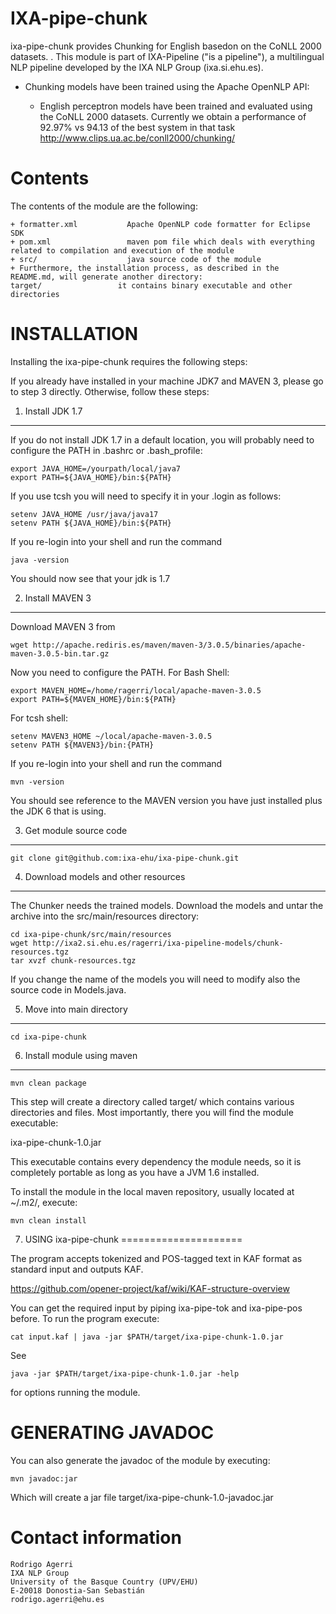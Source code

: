 
IXA-pipe-chunk
============

ixa-pipe-chunk provides Chunking for English basedon on the CoNLL 2000 datasets. .
This module is part of IXA-Pipeline ("is a pipeline"), a multilingual NLP pipeline
developed by the IXA NLP Group (ixa.si.ehu.es).

- Chunking models have been trained using the Apache OpenNLP API:

    + English perceptron models have been trained and evaluated using the CoNLL 2000 datasets.
      Currently we obtain a performance of 92.97% vs 94.13 of the best system in that task
      http://www.clips.ua.ac.be/conll2000/chunking/

Contents
========

The contents of the module are the following:

    + formatter.xml           Apache OpenNLP code formatter for Eclipse SDK
    + pom.xml                 maven pom file which deals with everything related to compilation and execution of the module
    + src/                    java source code of the module
    + Furthermore, the installation process, as described in the README.md, will generate another directory:
    target/                 it contains binary executable and other directories

INSTALLATION
============

Installing the ixa-pipe-chunk requires the following steps:

If you already have installed in your machine JDK7 and MAVEN 3, please go to step 3
directly. Otherwise, follow these steps:

1. Install JDK 1.7
-------------------

If you do not install JDK 1.7 in a default location, you will probably need to configure the PATH in .bashrc or .bash_profile:

````shell
export JAVA_HOME=/yourpath/local/java7
export PATH=${JAVA_HOME}/bin:${PATH}
````

If you use tcsh you will need to specify it in your .login as follows:

````shell
setenv JAVA_HOME /usr/java/java17
setenv PATH ${JAVA_HOME}/bin:${PATH}
````

If you re-login into your shell and run the command

````shell
java -version
````

You should now see that your jdk is 1.7

2. Install MAVEN 3
------------------

Download MAVEN 3 from

````shell
wget http://apache.rediris.es/maven/maven-3/3.0.5/binaries/apache-maven-3.0.5-bin.tar.gz
````

Now you need to configure the PATH. For Bash Shell:

````shell
export MAVEN_HOME=/home/ragerri/local/apache-maven-3.0.5
export PATH=${MAVEN_HOME}/bin:${PATH}
````

For tcsh shell:

````shell
setenv MAVEN3_HOME ~/local/apache-maven-3.0.5
setenv PATH ${MAVEN3}/bin:{PATH}
````

If you re-login into your shell and run the command

````shell
mvn -version
````

You should see reference to the MAVEN version you have just installed plus the JDK 6 that is using.

3. Get module source code
--------------------------

````shell
git clone git@github.com:ixa-ehu/ixa-pipe-chunk.git
````

4. Download models and other resources
--------------------------------------

The Chunker needs the trained models. Download the models
and untar the archive into the src/main/resources directory:

````shell
cd ixa-pipe-chunk/src/main/resources
wget http://ixa2.si.ehu.es/ragerri/ixa-pipeline-models/chunk-resources.tgz
tar xvzf chunk-resources.tgz
````
If you change the name of the models you will need to modify also the source code in Models.java.

5. Move into main directory
---------------------------

````shell
cd ixa-pipe-chunk
````

6. Install module using maven
-----------------------------

````shell
mvn clean package
````

This step will create a directory called target/ which contains various directories and files.
Most importantly, there you will find the module executable:

ixa-pipe-chunk-1.0.jar

This executable contains every dependency the module needs, so it is completely portable as long
as you have a JVM 1.6 installed.

To install the module in the local maven repository, usually located at ~/.m2/, execute:

````shell
mvn clean install
````

7. USING ixa-pipe-chunk
=====================

The program accepts tokenized and POS-tagged text in KAF format as standard input and outputs KAF.

https://github.com/opener-project/kaf/wiki/KAF-structure-overview

You can get the required input by piping ixa-pipe-tok and ixa-pipe-pos before. To run the program execute:

````shell
cat input.kaf | java -jar $PATH/target/ixa-pipe-chunk-1.0.jar
````

See

````shell
java -jar $PATH/target/ixa-pipe-chunk-1.0.jar -help
````

for options running the module.


GENERATING JAVADOC
==================

You can also generate the javadoc of the module by executing:

````shell
mvn javadoc:jar
````

Which will create a jar file target/ixa-pipe-chunk-1.0-javadoc.jar


Contact information
===================

````shell
Rodrigo Agerri
IXA NLP Group
University of the Basque Country (UPV/EHU)
E-20018 Donostia-San Sebastián
rodrigo.agerri@ehu.es
````
